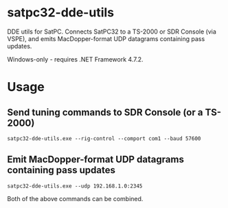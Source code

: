 # satpc32-dde-utils
DDE utils for SatPC. Connects SatPC32 to a TS-2000 or SDR Console (via VSPE), and emits MacDopper-format UDP datagrams containing pass updates.

Windows-only - requires .NET Framework 4.7.2.

# Usage

## Send tuning commands to SDR Console (or a TS-2000)
`satpc32-dde-utils.exe --rig-control --comport com1 --baud 57600`

## Emit MacDopper-format UDP datagrams containing pass updates
`satpc32-dde-utils.exe --udp 192.168.1.0:2345`

Both of the above commands can be combined.
